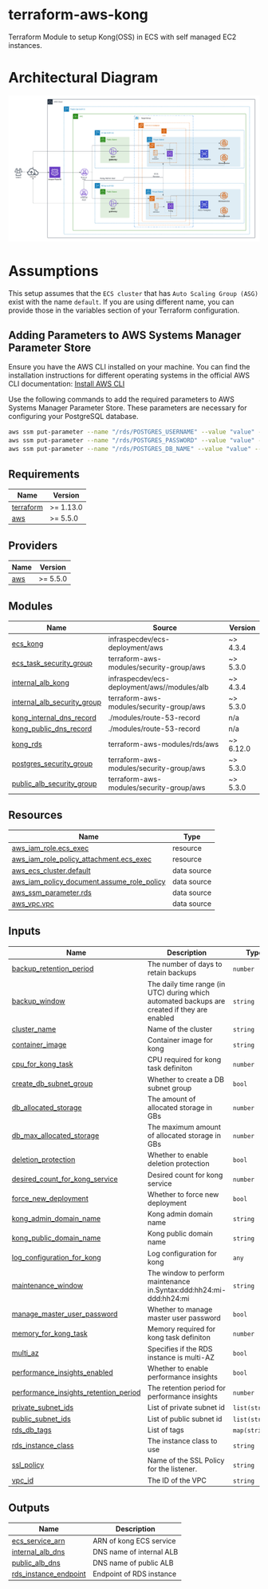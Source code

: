 <!-- BEGIN_TF_DOCS -->
# terraform-aws-kong

Terraform Module to setup Kong(OSS) in ECS with self managed EC2 instances.

# Architectural Diagram

![Kong](https://github.com/infraspecdev/terraform-aws-kong/raw/main/diagrams/kong-architecture.png)

# Assumptions

This setup assumes that the `ECS cluster` that has `Auto Scaling Group (ASG)` exist with the name `default`. If you are using different name, you can provide those in the variables section of your Terraform configuration.

## Adding Parameters to AWS Systems Manager Parameter Store

Ensure you have the AWS CLI installed on your machine. You can find the installation instructions for different operating systems in the official AWS CLI documentation:
[Install AWS CLI](https://docs.aws.amazon.com/cli/latest/userguide/getting-started-install.html)

Use the following commands to add the required parameters to AWS Systems Manager Parameter Store. These parameters are necessary for configuring your PostgreSQL database.

```sh
aws ssm put-parameter --name "/rds/POSTGRES_USERNAME" --value "value" --type "SecureString"
aws ssm put-parameter --name "/rds/POSTGRES_PASSWORD" --value "value" --type "SecureString"
aws ssm put-parameter --name "/rds/POSTGRES_DB_NAME" --value "value" --type "SecureString"
```

## Requirements

| Name | Version |
|------|---------|
| <a name="requirement_terraform"></a> [terraform](#requirement\_terraform) | >= 1.13.0 |
| <a name="requirement_aws"></a> [aws](#requirement\_aws) | >= 5.5.0 |

## Providers

| Name | Version |
|------|---------|
| <a name="provider_aws"></a> [aws](#provider\_aws) | >= 5.5.0 |

## Modules

| Name | Source | Version |
|------|--------|---------|
| <a name="module_ecs_kong"></a> [ecs\_kong](#module\_ecs\_kong) | infraspecdev/ecs-deployment/aws | ~> 4.3.4 |
| <a name="module_ecs_task_security_group"></a> [ecs\_task\_security\_group](#module\_ecs\_task\_security\_group) | terraform-aws-modules/security-group/aws | ~> 5.3.0 |
| <a name="module_internal_alb_kong"></a> [internal\_alb\_kong](#module\_internal\_alb\_kong) | infraspecdev/ecs-deployment/aws//modules/alb | ~> 4.3.4 |
| <a name="module_internal_alb_security_group"></a> [internal\_alb\_security\_group](#module\_internal\_alb\_security\_group) | terraform-aws-modules/security-group/aws | ~> 5.3.0 |
| <a name="module_kong_internal_dns_record"></a> [kong\_internal\_dns\_record](#module\_kong\_internal\_dns\_record) | ./modules/route-53-record | n/a |
| <a name="module_kong_public_dns_record"></a> [kong\_public\_dns\_record](#module\_kong\_public\_dns\_record) | ./modules/route-53-record | n/a |
| <a name="module_kong_rds"></a> [kong\_rds](#module\_kong\_rds) | terraform-aws-modules/rds/aws | ~> 6.12.0 |
| <a name="module_postgres_security_group"></a> [postgres\_security\_group](#module\_postgres\_security\_group) | terraform-aws-modules/security-group/aws | ~> 5.3.0 |
| <a name="module_public_alb_security_group"></a> [public\_alb\_security\_group](#module\_public\_alb\_security\_group) | terraform-aws-modules/security-group/aws | ~> 5.3.0 |

## Resources

| Name | Type |
|------|------|
| [aws_iam_role.ecs_exec](https://registry.terraform.io/providers/hashicorp/aws/latest/docs/resources/iam_role) | resource |
| [aws_iam_role_policy_attachment.ecs_exec](https://registry.terraform.io/providers/hashicorp/aws/latest/docs/resources/iam_role_policy_attachment) | resource |
| [aws_ecs_cluster.default](https://registry.terraform.io/providers/hashicorp/aws/latest/docs/data-sources/ecs_cluster) | data source |
| [aws_iam_policy_document.assume_role_policy](https://registry.terraform.io/providers/hashicorp/aws/latest/docs/data-sources/iam_policy_document) | data source |
| [aws_ssm_parameter.rds](https://registry.terraform.io/providers/hashicorp/aws/latest/docs/data-sources/ssm_parameter) | data source |
| [aws_vpc.vpc](https://registry.terraform.io/providers/hashicorp/aws/latest/docs/data-sources/vpc) | data source |

## Inputs

| Name | Description | Type | Default | Required |
|------|-------------|------|---------|:--------:|
| <a name="input_backup_retention_period"></a> [backup\_retention\_period](#input\_backup\_retention\_period) | The number of days to retain backups | `number` | `1` | no |
| <a name="input_backup_window"></a> [backup\_window](#input\_backup\_window) | The daily time range (in UTC) during which automated backups are created if they are enabled | `string` | `null` | no |
| <a name="input_cluster_name"></a> [cluster\_name](#input\_cluster\_name) | Name of the cluster | `string` | `"default"` | no |
| <a name="input_container_image"></a> [container\_image](#input\_container\_image) | Container image for kong | `string` | `"kong:3.7.1-ubuntu"` | no |
| <a name="input_cpu_for_kong_task"></a> [cpu\_for\_kong\_task](#input\_cpu\_for\_kong\_task) | CPU required for kong task definiton | `number` | `256` | no |
| <a name="input_create_db_subnet_group"></a> [create\_db\_subnet\_group](#input\_create\_db\_subnet\_group) | Whether to create a DB subnet group | `bool` | `true` | no |
| <a name="input_db_allocated_storage"></a> [db\_allocated\_storage](#input\_db\_allocated\_storage) | The amount of allocated storage in GBs | `number` | `20` | no |
| <a name="input_db_max_allocated_storage"></a> [db\_max\_allocated\_storage](#input\_db\_max\_allocated\_storage) | The maximum amount of allocated storage in GBs | `number` | `100` | no |
| <a name="input_deletion_protection"></a> [deletion\_protection](#input\_deletion\_protection) | Whether to enable deletion protection | `bool` | `false` | no |
| <a name="input_desired_count_for_kong_service"></a> [desired\_count\_for\_kong\_service](#input\_desired\_count\_for\_kong\_service) | Desired count for kong service | `number` | `1` | no |
| <a name="input_force_new_deployment"></a> [force\_new\_deployment](#input\_force\_new\_deployment) | Whether to force new deployment | `bool` | `true` | no |
| <a name="input_kong_admin_domain_name"></a> [kong\_admin\_domain\_name](#input\_kong\_admin\_domain\_name) | Kong admin domain name | `string` | n/a | yes |
| <a name="input_kong_public_domain_name"></a> [kong\_public\_domain\_name](#input\_kong\_public\_domain\_name) | Kong public domain name | `string` | n/a | yes |
| <a name="input_log_configuration_for_kong"></a> [log\_configuration\_for\_kong](#input\_log\_configuration\_for\_kong) | Log configuration for kong | `any` | `null` | no |
| <a name="input_maintenance_window"></a> [maintenance\_window](#input\_maintenance\_window) | The window to perform maintenance in.Syntax:ddd:hh24:mi-ddd:hh24:mi | `string` | `null` | no |
| <a name="input_manage_master_user_password"></a> [manage\_master\_user\_password](#input\_manage\_master\_user\_password) | Whether to manage master user password | `bool` | `false` | no |
| <a name="input_memory_for_kong_task"></a> [memory\_for\_kong\_task](#input\_memory\_for\_kong\_task) | Memory required for kong task definiton | `number` | `256` | no |
| <a name="input_multi_az"></a> [multi\_az](#input\_multi\_az) | Specifies if the RDS instance is multi-AZ | `bool` | `false` | no |
| <a name="input_performance_insights_enabled"></a> [performance\_insights\_enabled](#input\_performance\_insights\_enabled) | Whether to enable performance insights | `bool` | `true` | no |
| <a name="input_performance_insights_retention_period"></a> [performance\_insights\_retention\_period](#input\_performance\_insights\_retention\_period) | The retention period for performance insights | `number` | `7` | no |
| <a name="input_private_subnet_ids"></a> [private\_subnet\_ids](#input\_private\_subnet\_ids) | List of private subnet id | `list(string)` | n/a | yes |
| <a name="input_public_subnet_ids"></a> [public\_subnet\_ids](#input\_public\_subnet\_ids) | List of public subnet id | `list(string)` | n/a | yes |
| <a name="input_rds_db_tags"></a> [rds\_db\_tags](#input\_rds\_db\_tags) | List of tags | `map(string)` | `{}` | no |
| <a name="input_rds_instance_class"></a> [rds\_instance\_class](#input\_rds\_instance\_class) | The instance class to use | `string` | `"db.t3.micro"` | no |
| <a name="input_ssl_policy"></a> [ssl\_policy](#input\_ssl\_policy) | Name of the SSL Policy for the listener. | `string` | `"ELBSecurityPolicy-2016-08"` | no |
| <a name="input_vpc_id"></a> [vpc\_id](#input\_vpc\_id) | The ID of the VPC | `string` | n/a | yes |

## Outputs

| Name | Description |
|------|-------------|
| <a name="output_ecs_service_arn"></a> [ecs\_service\_arn](#output\_ecs\_service\_arn) | ARN of kong ECS service |
| <a name="output_internal_alb_dns"></a> [internal\_alb\_dns](#output\_internal\_alb\_dns) | DNS name of internal ALB |
| <a name="output_public_alb_dns"></a> [public\_alb\_dns](#output\_public\_alb\_dns) | DNS name of public ALB |
| <a name="output_rds_instance_endpoint"></a> [rds\_instance\_endpoint](#output\_rds\_instance\_endpoint) | Endpoint of RDS instance |
<!-- END_TF_DOCS -->
